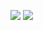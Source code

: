 <p align="left">
	<tr>
		<td align="left" style="padding=0;width=50%;">
			<img src="https://github-readme-stats.vercel.app/api/?username=mrquantumoff&title_color=00ff94&text_color=f6ff00&show_icons=true&bg_color=00000000&hide_border=true&icon_color=FA9996&hide_title=true&count_private=true&include_all_commits=true&enable_animations=true" />
		</td>
	</tr>
	<tr>
		<td align="right" style="padding=0;width=50%;">
			<img src="https://github-readme-stats.vercel.app/api/wakatime?username=mrquantumoff" />
		</td>
	</tr>
</p>
